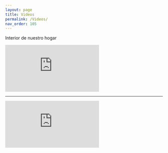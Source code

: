 ```yaml
---
layout: page
title: Videos
permalink: /Videos/
nav_order: 105
---
```



Interior de nuestro hogar <br>

<iframe width="auto" height="auto" src="https://www.youtube.com/embed/ENqY40U1rgM" title="YouTube video player" frameborder="0" allow="accelerometer; autoplay; clipboard-write; encrypted-media; gyroscope; picture-in-picture" allowfullscreen></iframe>

<hr>

<iframe width="auto" height="auto" src="https://www.youtube.com/embed/Fl1YFTVRCrs" title="YouTube video player" frameborder="0" allow="accelerometer; autoplay; clipboard-write; encrypted-media; gyroscope; picture-in-picture" allowfullscreen></iframe>
